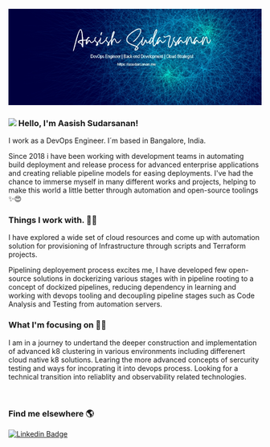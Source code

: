 [![Header](https://github.com/asudarsanan/asudarsanan/blob/main/2.jpg "Header")](https://www.linkedin.com/in/aasishsudarsanan/)
	
### <img src="https://media.giphy.com/media/hvRJCLFzcasrR4ia7z/giphy.gif" width="30px"> Hello, I'm Aasish Sudarsanan!

I work as a DevOps Engineer. I´m based in Bangalore, India.

Since 2018 i have been working with development teams in automating build deployment and release process for advanced enterprise applications and creating reliable pipeline models for easing deployments. I've had the chance to immerse myself in many different works and projects, helping to make this world a little better through automation and open-source toolings ✨😍

### Things I work with. 👨‍💻

I have explored a wide set of cloud resources and come up with automation solution for provisioning of Infrastructure through scripts and Terraform projects.

Pipelining deployement process excites me, I have developed few open-source solutions in dockerizing various stages with in pipeline rooting to a concept of dockized pipelines, reducing dependency in learning and working with devops tooling and decoupling pipeline stages such as Code Analysis and Testing from automation servers.

### What I'm focusing on 👨‍💻

I am in a journey to undertand the deeper construction and implementation of advanced k8 clustering in various environments including differenert cloud native k8 solutions.
Learing the more advanced concepts of sercurity testing and ways for incoprating it into devops process. Looking for a technical transition into reliablity and observability related technologies.

<br />

### Find me elsewhere 🌎

[![Linkedin Badge](https://img.shields.io/badge/-LinkedIn-blue?style=flat-square&logo=Linkedin&logoColor=white&link=https://www.linkedin.com/in/aasishsudarsanan/)](https://www.linkedin.com/in/aasishsudarsanan/) 
